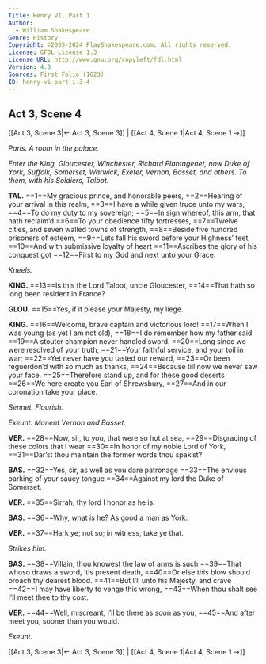 ```yaml
---
Title: Henry VI, Part 1
Author: 
  - William Shakespeare
Genre: History
Copyright: ©2005-2024 PlayShakespeare.com. All rights reserved.
License: GFDL License 1.3
License URL: http://www.gnu.org/copyleft/fdl.html
Version: 4.3
Sources: First Folio (1623)
ID: henry-vi-part-i-3-4
---
```


## Act 3, Scene 4
[[Act 3, Scene 3|← Act 3, Scene 3]] | [[Act 4, Scene 1|Act 4, Scene 1 →]]

*Paris. A room in the palace.*

*Enter the King, Gloucester, Winchester, Richard Plantagenet, now Duke of York, Suffolk, Somerset, Warwick, Exeter, Vernon, Basset, and others. To them, with his Soldiers, Talbot.*

**TAL.**
==1==My gracious prince, and honorable peers,
==2==Hearing of your arrival in this realm,
==3==I have a while given truce unto my wars,
==4==To do my duty to my sovereign;
==5==In sign whereof, this arm, that hath reclaim’d
==6==To your obedience fifty fortresses,
==7==Twelve cities, and seven walled towns of strength,
==8==Beside five hundred prisoners of esteem,
==9==Lets fall his sword before your Highness’ feet,
==10==And with submissive loyalty of heart
==11==Ascribes the glory of his conquest got
==12==First to my God and next unto your Grace.

*Kneels.*

**KING.**
==13==Is this the Lord Talbot, uncle Gloucester,
==14==That hath so long been resident in France?

**GLOU.**
==15==Yes, if it please your Majesty, my liege.

**KING.**
==16==Welcome, brave captain and victorious lord!
==17==When I was young (as yet I am not old),
==18==I do remember how my father said
==19==A stouter champion never handled sword.
==20==Long since we were resolved of your truth,
==21==Your faithful service, and your toil in war;
==22==Yet never have you tasted our reward,
==23==Or been reguerdon’d with so much as thanks,
==24==Because till now we never saw your face.
==25==Therefore stand up, and for these good deserts
==26==We here create you Earl of Shrewsbury,
==27==And in our coronation take your place.

*Sennet. Flourish.*

*Exeunt. Manent Vernon and Basset.*

**VER.**
==28==Now, sir, to you, that were so hot at sea,
==29==Disgracing of these colors that I wear
==30==In honor of my noble Lord of York,
==31==Dar’st thou maintain the former words thou spak’st?

**BAS.**
==32==Yes, sir, as well as you dare patronage
==33==The envious barking of your saucy tongue
==34==Against my lord the Duke of Somerset.

**VER.**
==35==Sirrah, thy lord I honor as he is.

**BAS.**
==36==Why, what is he? As good a man as York.

**VER.**
==37==Hark ye; not so; in witness, take ye that.

*Strikes him.*

**BAS.**
==38==Villain, thou knowest the law of arms is such
==39==That whoso draws a sword, ’tis present death,
==40==Or else this blow should broach thy dearest blood.
==41==But I’ll unto his Majesty, and crave
==42==I may have liberty to venge this wrong,
==43==When thou shalt see I’ll meet thee to thy cost.

**VER.**
==44==Well, miscreant, I’ll be there as soon as you,
==45==And after meet you, sooner than you would.

*Exeunt.*

[[Act 3, Scene 3|← Act 3, Scene 3]] | [[Act 4, Scene 1|Act 4, Scene 1 →]]